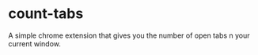 # count-tabs  
A simple chrome extension that gives you the number of open tabs n your current window.
